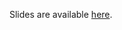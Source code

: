 Slides are available [here](https://www.dropbox.com/s/1ux9uid461kkdgy/Coverage%20s163915.pptx?dl=0).
